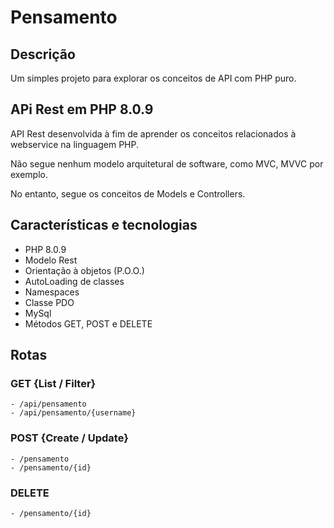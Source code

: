 # Pensamento

## Descrição
Um simples projeto para explorar os conceitos de API com PHP puro.

## APi Rest em PHP 8.0.9
API Rest desenvolvida à fim de aprender os conceitos relacionados à webservice na linguagem PHP.

Não segue nenhum modelo arquitetural de software, como MVC, MVVC por exemplo. 

No entanto, segue os conceitos de Models e Controllers.

## Características e tecnologias
  - PHP 8.0.9
  - Modelo Rest
  - Orientação à objetos (P.O.O.)
  - AutoLoading de classes
  - Namespaces
  - Classe PDO
  - MySql
  - Métodos GET, POST e DELETE

## Rotas
  ### GET {List / Filter}
    - /api/pensamento
    - /api/pensamento/{username}
    
  ### POST {Create / Update}
    - /pensamento
    - /pensamento/{id}
    
  ### DELETE
    - /pensamento/{id}
